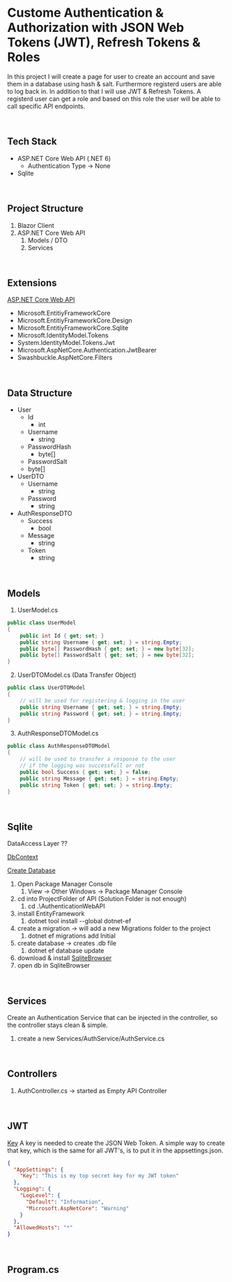 # Custome Authentication & Authorization with JSON Web Tokens (JWT), Refresh Tokens & Roles

In this project I will create a page for user to create an account and save them in a database using hash & salt. Furthermore registerd users are able to log back in. In addition to that I will use JWT & Refresh Tokens. A registerd user can get a role and based on this role the user will be able to call specific API endpoints.

<br>

## Tech Stack

- ASP.NET Core Web API (.NET 6)
	- Authentication Type -> None
- Sqlite

<br>

## Project Structure

1. Blazor Client
2. ASP.NET Core Web API
	1. Models / DTO
	2. Services

<br>

## Extensions

<ins>ASP.NET Core Web API</ins>
- Microsoft.EntitiyFrameworkCore
- Microsoft.EntitiyFrameworkCore.Design
- Microsoft.EntitiyFrameworkCore.Sqlite
- Microsoft.IdentityModel.Tokens
- System.IdentityModel.Tokens.Jwt
- Microsoft.AspNetCore.Authentication.JwtBearer
- Swashbuckle.AspNetCore.Filters
<br>

## Data Structure

- User
	- Id
		- int
	- Username
		- string
	- PasswordHash 
		- byte[]
	- PasswordSalt 
	- byte[]
- UserDTO
	- Username
		- string
	- Password
		- string
- AuthResponseDTO
	- Success
		- bool
	- Message
		- string
	- Token
		- string

<br>

## Models

1. UserModel.cs

``` C#
public class UserModel
{
    public int Id { get; set; } 
    public string Username { get; set; } = string.Empty;
    public byte[] PasswordHash { get; set; } = new byte[32];
    public byte[] PasswordSalt { get; set; } = new byte[32];
}
```

2. UserDTOModel.cs (Data Transfer Object)

``` C#
public class UserDTOModel
{
    // will be used for registering & logging in the user
    public string Username { get; set; } = string.Empty;
    public string Password { get; set; } = string.Empty;
}
```

3. AuthResponseDTOModel.cs

``` C#
public class AuthResponseDTOModel
{
    // will be used to transfer a response to the user
    // if the logging was successfull or not
    public bool Success { get; set; } = false;
    public string Message { get; set; } = string.Empty;
    public string Token { get; set; } = string.Empty;
}
```

<br>

## Sqlite

DataAccess Layer ??

<ins>DbContext</ins>


<ins>Create Database</ins>
1. Open Package Manager Console 
	1. View -> Other Windows -> Package Manager Console
2. cd into ProjectFolder of API (Solution Folder is not enough)
	1. cd .\\AuthenticationWebAPI
3. install EntityFramework
	1. dotnet tool install --global dotnet-ef
4. create a migration -> will add a new Migrations folder to the project
	1. dotnet ef migrations add Initial
5. create database -> creates .db file 
	1. dotnet ef database update
6. download & install [SqliteBrowser](https://sqlitebrowser.org/dl/)
7. open db in SqliteBrowser
<br>

## Services

Create an Authentication Service that can be injected in the controller, so the controller stays clean & simple.

1. create a new Services/AuthService/AuthService.cs

<br>

## Controllers

1. AuthController.cs -> started as Empty API Controller

<br>

## JWT

<ins>Key</ins>
A key is needed to create the JSON Web Token. A simple way to create that key, which is the same for all JWT's, is to put it in the appsettings.json. 

``` JSON
{
  "AppSettings": {
    "Key": "This is my top secret key for my JWT token"
  },
  "Logging": {
    "LogLevel": {
      "Default": "Information",
      "Microsoft.AspNetCore": "Warning"
    }
  },
  "AllowedHosts": "*"
}
```

<br>

## Program.cs

